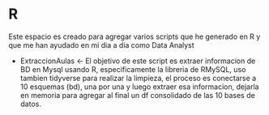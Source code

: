 # R
Este espacio es creado para agregar varios scripts que he generado en R y que me han ayudado en mi dia a dia como Data Analyst


* ExtraccionAulas <- El objetivo de este script es extraer informacion de BD en Mysql usando R, especificamente la libreria de RMySQL, uso tambien tidyverse para realizar la limpieza, el proceso es conectarse a 10 esquemas (bd), una por una y luego extraer esa informacion, dejarla en memoria para agregar al final un df consolidado de las 10 bases de datos.
